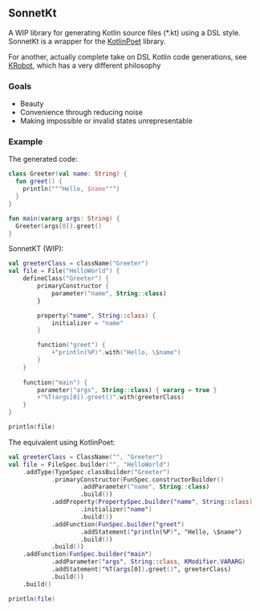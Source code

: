 ## SonnetKt

A WIP library for generating Kotlin source files (*.kt) using a DSL style. SonnetKt is a wrapper for the [KotlinPoet][1] library.

For another, actually complete take on DSL Kotlin code generations, see [KRobot][2], which has a very different philosophy

### Goals

* Beauty
* Convenience through reducing noise
* Making impossible or invalid states unrepresentable

### Example

The generated code:
```kotlin
class Greeter(val name: String) {
  fun greet() {
    println("""Hello, $name""")
  }
}

fun main(vararg args: String) {
  Greeter(args[0]).greet()
}
```
SonnetKT (WIP):
```kotlin
val greeterClass = className("Greeter")
val file = File("HelloWorld") {
    defineClass("Greeter") {
        primaryConstructor {
            parameter("name", String::class)
        }

        property("name", String::class) { 
            initializer = "name" 
        }

        function("greet") {
            +"println(%P)".with("Hello, \$name")
        }
    }
    
    function("main") {
        parameter("args", String::class) { vararg = true }
        +"%T(args[0]).greet()".with(greeterClass)
    }
}

println(file)
```

The equivalent using KotlinPoet:

```kotlin
val greeterClass = ClassName("", "Greeter")
val file = FileSpec.builder("", "HelloWorld")
    .addType(TypeSpec.classBuilder("Greeter")
            .primaryConstructor(FunSpec.constructorBuilder()
                    .addParameter("name", String::class)
                    .build())
            .addProperty(PropertySpec.builder("name", String::class)
                    .initializer("name")
                    .build())
            .addFunction(FunSpec.builder("greet")
                    .addStatement("println(%P)", "Hello, \$name")
                    .build())
            .build())
    .addFunction(FunSpec.builder("main")
            .addParameter("args", String::class, KModifier.VARARG)
            .addStatement("%T(args[0]).greet()", greeterClass)
            .build())
    .build()

println(file)
```


[1]: https://github.com/square/kotlinpoet/
[2]: https://github.com/NKB03/krobot